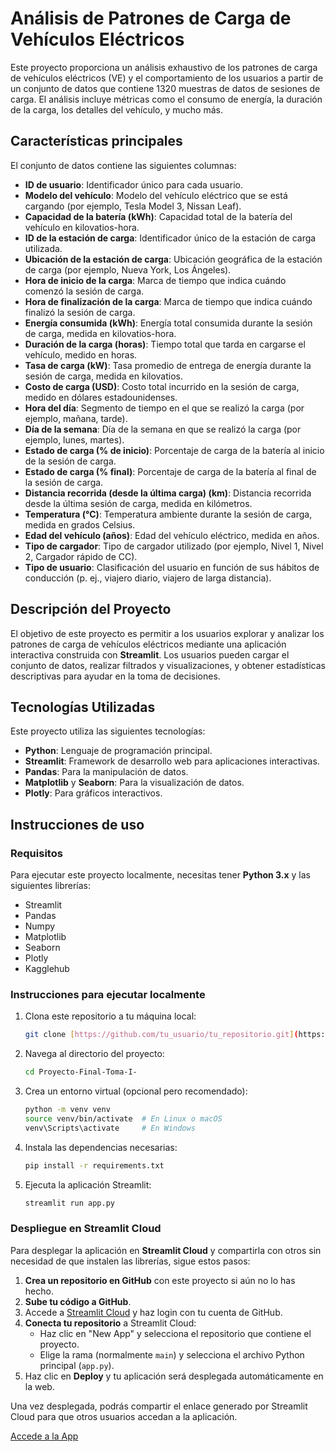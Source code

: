 # Análisis de Patrones de Carga de Vehículos Eléctricos

Este proyecto proporciona un análisis exhaustivo de los patrones de carga de vehículos eléctricos (VE) y el comportamiento de los usuarios a partir de un conjunto de datos que contiene 1320 muestras de datos de sesiones de carga. El análisis incluye métricas como el consumo de energía, la duración de la carga, los detalles del vehículo, y mucho más.

## Características principales

El conjunto de datos contiene las siguientes columnas:

- **ID de usuario**: Identificador único para cada usuario.
- **Modelo del vehículo**: Modelo del vehículo eléctrico que se está cargando (por ejemplo, Tesla Model 3, Nissan Leaf).
- **Capacidad de la batería (kWh)**: Capacidad total de la batería del vehículo en kilovatios-hora.
- **ID de la estación de carga**: Identificador único de la estación de carga utilizada.
- **Ubicación de la estación de carga**: Ubicación geográfica de la estación de carga (por ejemplo, Nueva York, Los Ángeles).
- **Hora de inicio de la carga**: Marca de tiempo que indica cuándo comenzó la sesión de carga.
- **Hora de finalización de la carga**: Marca de tiempo que indica cuándo finalizó la sesión de carga.
- **Energía consumida (kWh)**: Energía total consumida durante la sesión de carga, medida en kilovatios-hora.
- **Duración de la carga (horas)**: Tiempo total que tarda en cargarse el vehículo, medido en horas.
- **Tasa de carga (kW)**: Tasa promedio de entrega de energía durante la sesión de carga, medida en kilovatios.
- **Costo de carga (USD)**: Costo total incurrido en la sesión de carga, medido en dólares estadounidenses.
- **Hora del día**: Segmento de tiempo en el que se realizó la carga (por ejemplo, mañana, tarde).
- **Día de la semana**: Día de la semana en que se realizó la carga (por ejemplo, lunes, martes).
- **Estado de carga (% de inicio)**: Porcentaje de carga de la batería al inicio de la sesión de carga.
- **Estado de carga (% final)**: Porcentaje de carga de la batería al final de la sesión de carga.
- **Distancia recorrida (desde la última carga) (km)**: Distancia recorrida desde la última sesión de carga, medida en kilómetros.
- **Temperatura (°C)**: Temperatura ambiente durante la sesión de carga, medida en grados Celsius.
- **Edad del vehículo (años)**: Edad del vehículo eléctrico, medida en años.
- **Tipo de cargador**: Tipo de cargador utilizado (por ejemplo, Nivel 1, Nivel 2, Cargador rápido de CC).
- **Tipo de usuario**: Clasificación del usuario en función de sus hábitos de conducción (p. ej., viajero diario, viajero de larga distancia).

## Descripción del Proyecto

El objetivo de este proyecto es permitir a los usuarios explorar y analizar los patrones de carga de vehículos eléctricos mediante una aplicación interactiva construida con **Streamlit**. Los usuarios pueden cargar el conjunto de datos, realizar filtrados y visualizaciones, y obtener estadísticas descriptivas para ayudar en la toma de decisiones.

## Tecnologías Utilizadas

Este proyecto utiliza las siguientes tecnologías:

- **Python**: Lenguaje de programación principal.
- **Streamlit**: Framework de desarrollo web para aplicaciones interactivas.
- **Pandas**: Para la manipulación de datos.
- **Matplotlib** y **Seaborn**: Para la visualización de datos.
- **Plotly**: Para gráficos interactivos.

## Instrucciones de uso

### Requisitos

Para ejecutar este proyecto localmente, necesitas tener **Python 3.x** y las siguientes librerías:

- Streamlit
- Pandas
- Numpy
- Matplotlib
- Seaborn
- Plotly
- Kagglehub

### Instrucciones para ejecutar localmente

1. Clona este repositorio a tu máquina local:
    ```bash
    git clone [https://github.com/tu_usuario/tu_repositorio.git](https://github.com/Sebas23615/Proyecto-Final-Toma-I-.git)
    ```

2. Navega al directorio del proyecto:
    ```bash
    cd Proyecto-Final-Toma-I-
    ```

3. Crea un entorno virtual (opcional pero recomendado):
    ```bash
    python -m venv venv
    source venv/bin/activate  # En Linux o macOS
    venv\Scripts\activate     # En Windows
    ```

4. Instala las dependencias necesarias:
    ```bash
    pip install -r requirements.txt
    ```

5. Ejecuta la aplicación Streamlit:
    ```bash
    streamlit run app.py
    ```

### Despliegue en Streamlit Cloud

Para desplegar la aplicación en **Streamlit Cloud** y compartirla con otros sin necesidad de que instalen las librerías, sigue estos pasos:

1. **Crea un repositorio en GitHub** con este proyecto si aún no lo has hecho.
2. **Sube tu código a GitHub**.
3. Accede a [Streamlit Cloud](https://share.streamlit.io/) y haz login con tu cuenta de GitHub.
4. **Conecta tu repositorio** a Streamlit Cloud:
   - Haz clic en "New App" y selecciona el repositorio que contiene el proyecto.
   - Elige la rama (normalmente `main`) y selecciona el archivo Python principal (`app.py`).
5. Haz clic en **Deploy** y tu aplicación será desplegada automáticamente en la web.

Una vez desplegada, podrás compartir el enlace generado por Streamlit Cloud para que otros usuarios accedan a la aplicación.

[Accede a la App](https://tomadecisiones1.streamlit.app/)
